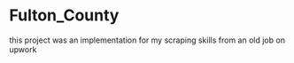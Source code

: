 # Fulton_County
this project was an implementation for my scraping skills from an old job on upwork
